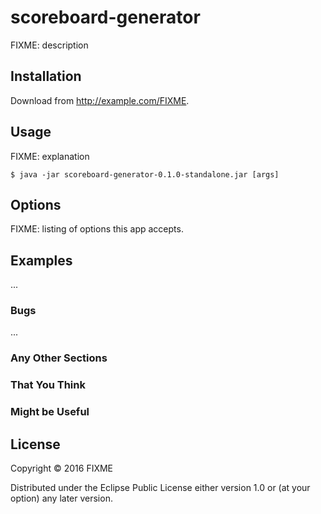 # scoreboard-generator

FIXME: description

## Installation

Download from http://example.com/FIXME.

## Usage

FIXME: explanation

    $ java -jar scoreboard-generator-0.1.0-standalone.jar [args]

## Options

FIXME: listing of options this app accepts.

## Examples

...

### Bugs

...

### Any Other Sections
### That You Think
### Might be Useful

## License

Copyright © 2016 FIXME

Distributed under the Eclipse Public License either version 1.0 or (at
your option) any later version.
